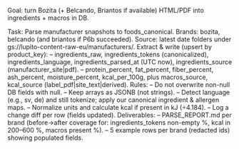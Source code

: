 Goal: turn Bozita (+ Belcando, Briantos if available) HTML/PDF into ingredients + macros in DB.

Task: Parse manufacturer snapshots to foods_canonical.
Brands: bozita, belcando (and briantos if P6b succeeded).
Source: latest date folders under gs://lupito-content-raw-eu/manufacturers/.
Extract & write (upsert by product_key):
– ingredients_raw, ingredients_tokens (canonicalized), ingredients_language, ingredients_parsed_at (UTC now), ingredients_source (manufacturer_site|pdf).
– protein_percent, fat_percent, fiber_percent, ash_percent, moisture_percent, kcal_per_100g, plus macros_source, kcal_source (label_pdf|site_text|derived).
Rules:
– Do not overwrite non-null DB fields with null.
– Keep arrays as JSONB (not strings).
– Detect language (e.g., sv, de) and still tokenize; apply our canonical ingredient & allergen maps.
– Normalize units and calculate kcal if present in kJ (÷4.184).
– Log a change diff per row (fields updated).
Deliverables:
– PARSE_REPORT.md per brand (before→after coverage for: ingredients_tokens non-empty %, kcal in 200–600 %, macros present %).
– 5 example rows per brand (redacted ids) showing populated fields.